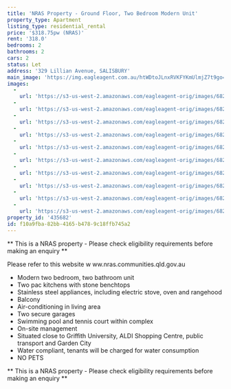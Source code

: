 ```yaml
---
title: 'NRAS Property - Ground Floor, Two Bedroom Modern Unit'
property_type: Apartment
listing_type: residential_rental
price: '$318.75pw (NRAS)'
rent: '318.0'
bedrooms: 2
bathrooms: 2
cars: 2
status: Let
address: '329 Lillian Avenue, SALISBURY'
main_image: 'https://img.eagleagent.com.au/htWDtoJLnxRVKFYKmUlmjZ7t9go=/1280x854/smart/https://s3-us-west-2.amazonaws.com/eagleagent-orig/images/6826712/419476254-image-M.jpg'
images:
  -
    url: 'https://s3-us-west-2.amazonaws.com/eagleagent-orig/images/6826721/419476254-image-I.jpg'
  -
    url: 'https://s3-us-west-2.amazonaws.com/eagleagent-orig/images/6826720/419476254-image-H.jpg'
  -
    url: 'https://s3-us-west-2.amazonaws.com/eagleagent-orig/images/6826719/419476254-image-G.jpg'
  -
    url: 'https://s3-us-west-2.amazonaws.com/eagleagent-orig/images/6826718/419476254-image-F.jpg'
  -
    url: 'https://s3-us-west-2.amazonaws.com/eagleagent-orig/images/6826717/419476254-image-E.jpg'
  -
    url: 'https://s3-us-west-2.amazonaws.com/eagleagent-orig/images/6826716/419476254-image-D.jpg'
  -
    url: 'https://s3-us-west-2.amazonaws.com/eagleagent-orig/images/6826715/419476254-image-C.jpg'
  -
    url: 'https://s3-us-west-2.amazonaws.com/eagleagent-orig/images/6826714/419476254-image-B.jpg'
  -
    url: 'https://s3-us-west-2.amazonaws.com/eagleagent-orig/images/6826713/419476254-image-A.jpg'
  -
    url: 'https://s3-us-west-2.amazonaws.com/eagleagent-orig/images/6826712/419476254-image-M.jpg'
property_id: '435682'
id: f10a9fba-82bb-4165-b478-9c18ffb745a2
---
```

** This is a NRAS property - Please check eligibility requirements before making an enquiry **

Please refer to this website
w ww.nras.communities.qld.gov.au

*  Modern two bedroom, two bathroom unit
*  Two pac kitchens with stone benchtops
*  Stainless steel appliances, including electric stove, oven and rangehood
*  Balcony
*  Air-conditioning in living area
*  Two secure garages
*  Swimming pool and tennis court within complex
*  On-site management
*  Situated close to Griffith University, ALDI Shopping Centre, public transport and Garden City
*  Water compliant, tenants will be charged for water consumption
*  NO PETS

** This is a NRAS property - Please check eligibility requirements before making an enquiry **